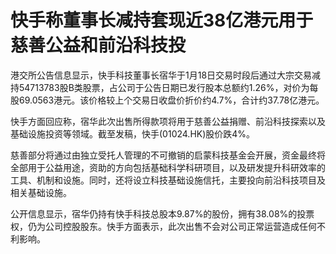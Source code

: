 # 快手称董事长减持套现近38亿港元用于慈善公益和前沿科技投

港交所公告信息显示，快手科技董事长宿华于1月18日交易时段后通过大宗交易减持54713783股B类股票，占公司于公告日期已发行股本总额约1.26%，对价为每股69.0563港元。该价格较上个交易日收盘价折价约4.7%，合计约37.78亿港元。

快手方面回应称，宿华此次出售所得款项将用于慈善公益捐赠、前沿科技探索以及基础设施投资等领域。截至发稿，快手(01024.HK)股价跌4%。

慈善部分将通过由独立受托人管理的不可撤销的启蒙科技基金会开展，资金最终将全部用于公益用途，资助的方向包括基础科学科研项目，以及研发提升科研效率的工具、机制和设施。同时，还将设立科技基础设施信托，主要投向前沿科技项目及相关基础设施。

公开信息显示，宿华仍持有快手科技总股本9.87%的股份，拥有38.08%的投票权，仍为公司控股股东。快手方面表示，此次出售不会对公司正常运营造成任何不利影响。

